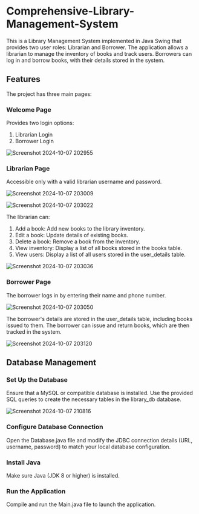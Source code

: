 # Comprehensive-Library-Management-System
This is a Library Management System implemented in Java Swing that provides two user roles: Librarian and Borrower. The application allows a librarian to manage the inventory of books and track users. Borrowers can log in and borrow books, with their details stored in the system.

## Features
The project has three main pages:

### Welcome Page
Provides two login options:
1. Librarian Login
2. Borrower Login
   
![Screenshot 2024-10-07 202955](https://github.com/user-attachments/assets/f5d4d3c6-debd-4156-a1f0-c1a1cc8741a4)


   
### Librarian Page
Accessible only with a valid librarian username and password.

![Screenshot 2024-10-07 203009](https://github.com/user-attachments/assets/4623a386-43d5-4696-9ca0-87ab873b0629)


![Screenshot 2024-10-07 203022](https://github.com/user-attachments/assets/0f7ae78b-953e-407f-a068-42d560906d6c)



The librarian can:
1. Add a book: Add new books to the library inventory.
2. Edit a book: Update details of existing books.
3. Delete a book: Remove a book from the inventory.
4. View inventory: Display a list of all books stored in the books table.
5. View users: Display a list of all users stored in the user_details table.

![Screenshot 2024-10-07 203036](https://github.com/user-attachments/assets/dafed0a7-d334-4d0c-9f7f-d90176b2f5ba)



### Borrower Page
The borrower logs in by entering their name and phone number.

![Screenshot 2024-10-07 203050](https://github.com/user-attachments/assets/d34aa1ee-96a6-4495-8f5a-bd37e2e69228)



The borrower's details are stored in the user_details table, including books issued to them.
The borrower can issue and return books, which are then tracked in the system.

![Screenshot 2024-10-07 203120](https://github.com/user-attachments/assets/d31bd9ae-5cb2-4b8d-8dc6-1e1b407dfb90)



## Database Management

### Set Up the Database
Ensure that a MySQL or compatible database is installed.
Use the provided SQL queries to create the necessary tables in the library_db database.

![Screenshot 2024-10-07 210816](https://github.com/user-attachments/assets/6e72db84-dc1b-4912-b766-ed463c025f95)


### Configure Database Connection
Open the Database.java file and modify the JDBC connection details (URL, username, password) to match your local database configuration.

### Install Java
Make sure Java (JDK 8 or higher) is installed.

### Run the Application
Compile and run the Main.java file to launch the application.
